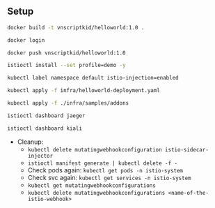 ## Setup
```bash
docker build -t vnscriptkid/helloworld:1.0 .

docker login

docker push vnscriptkid/helloworld:1.0

istioctl install --set profile=demo -y

kubectl label namespace default istio-injection=enabled

kubectl apply -f infra/helloworld-deployment.yaml

kubectl apply -f ./infra/samples/addons 

istioctl dashboard jaeger

istioctl dashboard kiali
```

- Cleanup: 
    - `kubectl delete mutatingwebhookconfiguration istio-sidecar-injector`
    - `istioctl manifest generate | kubectl delete -f -`
    - Check pods again: `kubectl get pods -n istio-system`
    - Check svc again: `kubectl get services -n istio-system`
    - `kubectl get mutatingwebhookconfigurations`
    - `kubectl delete mutatingwebhookconfigurations <name-of-the-istio-webhook>`

